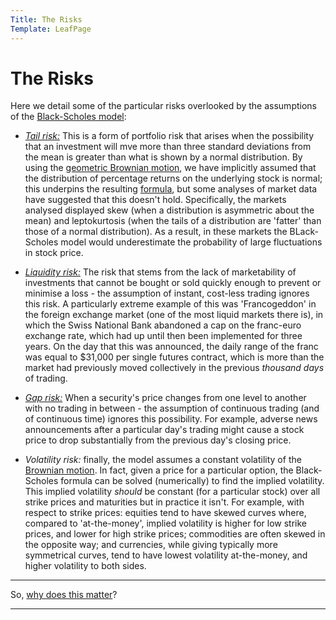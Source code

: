 ```yaml
---
Title: The Risks
Template: LeafPage
---
```


# The Risks

Here we detail some of the particular risks overlooked by the assumptions of the [Black-Scholes model](course/finance/Black-Scholes/1Model):

- <a href="https://www.investopedia.com/terms/t/tailrisk.asp" target="blank">*Tail risk:*</a> This is a form of portfolio risk that arises when the possibility that an investment will mve more than three standard deviations from the mean is greater than what is shown by a normal distribution. By using the [geometric Brownian motion](course/finance/Black-Scholes/Brownian-motion), we have implicitly assumed that the distribution of percentage returns on the underlying stock is normal; this underpins the resulting [formula](course/finance/Black-Scholes/3Formula), but some analyses of market data have suggested that this doesn't hold. Specifically, the markets analysed displayed skew (when a distribution is asymmetric about the mean) and leptokurtosis (when the tails of a distribution are 'fatter' than those of a normal distribution). As a result, in these markets the BLack-Scholes model would underestimate the probability of large fluctuations in stock price.

- <a href="https://www.investopedia.com/terms/l/liquidityrisk.asp" target="_blank">*Liquidity risk:*</a> The risk that stems from the lack of marketability of investments that cannot be bought or sold quickly enough to prevent or minimise a loss - the assumption of instant, cost-less trading ignores this risk. A particularly extreme example of this was 'Francogeddon' in the foreign exchange market (one of the most liquid markets there is), in which the Swiss National Bank abandoned a cap on the franc-euro exchange rate, which had up until then been implemented for three years. On the day that this was announced, the daily range of the franc was equal to \$31,000 per single futures contract, which is more than the market had previously moved collectively in the previous *thousand days* of trading.

- <a href="https://www.investopedia.com/terms/g/gaprisk.asp" target="_blank">*Gap risk:*</a> When a security's price changes from one level to another with no trading in between - the assumption of continuous trading (and of continuous time) ignores this possibility. For example, adverse news announcements after a particular day's trading might cause a stock price to drop substantially from the previous day's closing price.

- *Volatility risk:* finally, the model assumes a constant volatility of the [Brownian motion](course/finance/Black-Scholes/Brownian-motion). In fact, given a price for a particular option, the Black-Scholes formula can be solved (numerically) to find the implied volatility. This implied volatility *should* be constant (for a particular stock) over all strike prices and maturities but in practice it isn't. For example, with respect to strike prices: equities tend to have skewed curves where, compared to 'at-the-money', implied volatility is higher for low strike prices, and lower for high strike prices; commodities are often skewed in the opposite way; and currencies, while giving typically more symmetrical curves, tend to have lowest volatility at-the-money, and higher volatility to both sides.

---

So, [why does this matter](course/finance/Black-Scholes/Ethics)?

---
